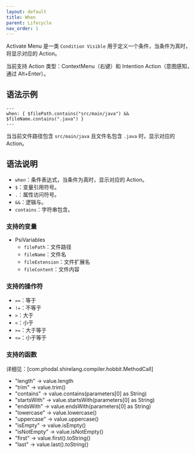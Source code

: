 ```yaml
---
layout: default
title: When
parent: Lifecycle
nav_order: 1
---
```


Activate Menu 是一类 `Condition Visible` 用于定义一个条件，当条件为真时，将显示对应的 Action。

当前支持 Action 类型：ContextMenu（右键）和 Intention Action（意图感知，通过 Alt+Enter）。

## 语法示例

```shire
---
when: { $filePath.contains("src/main/java") && $fileName.contains(".java") }
---
```

当当前文件路径包含 `src/main/java` 且文件名包含 `.java` 时，显示对应的 Action。

## 语法说明

- `when`：条件表达式，当条件为真时，显示对应的 Action。
- `$`：变量引用符号。
- `.`：属性访问符号。
- `&&`：逻辑与。
- `contains`：字符串包含。

### 支持的变量

- PsiVariables
    - `filePath`：文件路径
    - `fileName`：文件名
    - `fileExtension`：文件扩展名
    - `fileContent`：文件内容

### 支持的操作符

- `==`：等于
- `!=`：不等于
- `>`：大于
- `<`：小于
- `>=`：大于等于
- `<=`：小于等于

### 支持的函数

详细见：[com.phodal.shirelang.compiler.hobbit.MethodCall]

- "length"     -> value.length
- "trim"       -> value.trim()
- "contains"    -> value.contains(parameters[0] as String)
- "startsWith" -> value.startsWith(parameters[0] as String)
- "endsWith"   -> value.endsWith(parameters[0] as String)
- "lowercase"  -> value.lowercase()
- "uppercase"  -> value.uppercase()
- "isEmpty"    -> value.isEmpty()
- "isNotEmpty" -> value.isNotEmpty()
- "first"      -> value.first().toString()
- "last"       -> value.last().toString()
